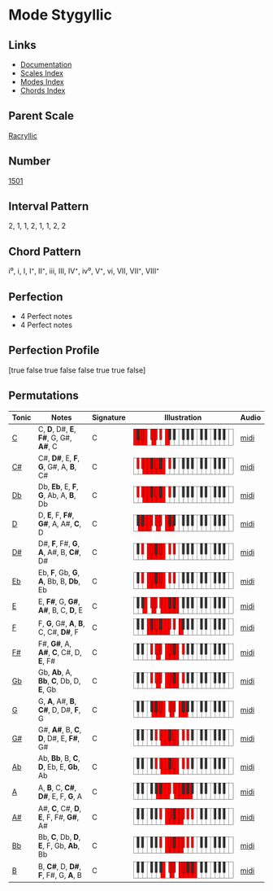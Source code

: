 # Mode Stygyllic

## Links

- [Documentation](index.md)
- [Scales Index](Scales.md)
- [Modes Index](Modes.md)
- [Chords Index](Chords.md)

## Parent Scale

[Racryllic](ScaleRacryllic.md)

## Number

[1501](https://ianring.com/musictheory/scales/1501)

## Interval Pattern

2, 1, 1, 2, 1, 1, 2, 2

## Chord Pattern

i⁰, i, I, I⁺, II⁺, iii, III, IV⁺, iv⁰, V⁺, vi, VII, VII⁺, VIII⁺

## Perfection

- 4 Perfect notes
- 4 Perfect notes

## Perfection Profile

[true false true false false true true false]

## Permutations

| Tonic | Notes | Signature | Illustration | Audio |
|-------|-------|-----------|--------------|-------|
| [C](ModeCNaturalStygyllic.md) | C, **D**, D#, **E**, **F#**, G, G#, **A#**, C | C | ![CNaturalStygyllic](ModeCNaturalStygyllic.png) | [midi](https://github.com/edipermadi/music/blob/main/docs/ModeCNaturalStygyllic.mid?raw=true) |
| [C#](ModeCSharpStygyllic.md) | C#, **D#**, E, **F**, **G**, G#, A, **B**, C# | C | ![CSharpStygyllic](ModeCSharpStygyllic.png) | [midi](https://github.com/edipermadi/music/blob/main/docs/ModeCSharpStygyllic.mid?raw=true) |
| [Db](ModeDFlatStygyllic.md) | Db, **Eb**, E, **F**, **G**, Ab, A, **B**, Db | C | ![DFlatStygyllic](ModeDFlatStygyllic.png) | [midi](https://github.com/edipermadi/music/blob/main/docs/ModeDFlatStygyllic.mid?raw=true) |
| [D](ModeDNaturalStygyllic.md) | D, **E**, F, **F#**, **G#**, A, A#, **C**, D | C | ![DNaturalStygyllic](ModeDNaturalStygyllic.png) | [midi](https://github.com/edipermadi/music/blob/main/docs/ModeDNaturalStygyllic.mid?raw=true) |
| [D#](ModeDSharpStygyllic.md) | D#, **F**, F#, **G**, **A**, A#, B, **C#**, D# | C | ![DSharpStygyllic](ModeDSharpStygyllic.png) | [midi](https://github.com/edipermadi/music/blob/main/docs/ModeDSharpStygyllic.mid?raw=true) |
| [Eb](ModeEFlatStygyllic.md) | Eb, **F**, Gb, **G**, **A**, Bb, B, **Db**, Eb | C | ![EFlatStygyllic](ModeEFlatStygyllic.png) | [midi](https://github.com/edipermadi/music/blob/main/docs/ModeEFlatStygyllic.mid?raw=true) |
| [E](ModeENaturalStygyllic.md) | E, **F#**, G, **G#**, **A#**, B, C, **D**, E | C | ![ENaturalStygyllic](ModeENaturalStygyllic.png) | [midi](https://github.com/edipermadi/music/blob/main/docs/ModeENaturalStygyllic.mid?raw=true) |
| [F](ModeFNaturalStygyllic.md) | F, **G**, G#, **A**, **B**, C, C#, **D#**, F | C | ![FNaturalStygyllic](ModeFNaturalStygyllic.png) | [midi](https://github.com/edipermadi/music/blob/main/docs/ModeFNaturalStygyllic.mid?raw=true) |
| [F#](ModeFSharpStygyllic.md) | F#, **G#**, A, **A#**, **C**, C#, D, **E**, F# | C | ![FSharpStygyllic](ModeFSharpStygyllic.png) | [midi](https://github.com/edipermadi/music/blob/main/docs/ModeFSharpStygyllic.mid?raw=true) |
| [Gb](ModeGFlatStygyllic.md) | Gb, **Ab**, A, **Bb**, **C**, Db, D, **E**, Gb | C | ![GFlatStygyllic](ModeGFlatStygyllic.png) | [midi](https://github.com/edipermadi/music/blob/main/docs/ModeGFlatStygyllic.mid?raw=true) |
| [G](ModeGNaturalStygyllic.md) | G, **A**, A#, **B**, **C#**, D, D#, **F**, G | C | ![GNaturalStygyllic](ModeGNaturalStygyllic.png) | [midi](https://github.com/edipermadi/music/blob/main/docs/ModeGNaturalStygyllic.mid?raw=true) |
| [G#](ModeGSharpStygyllic.md) | G#, **A#**, B, **C**, **D**, D#, E, **F#**, G# | C | ![GSharpStygyllic](ModeGSharpStygyllic.png) | [midi](https://github.com/edipermadi/music/blob/main/docs/ModeGSharpStygyllic.mid?raw=true) |
| [Ab](ModeAFlatStygyllic.md) | Ab, **Bb**, B, **C**, **D**, Eb, E, **Gb**, Ab | C | ![AFlatStygyllic](ModeAFlatStygyllic.png) | [midi](https://github.com/edipermadi/music/blob/main/docs/ModeAFlatStygyllic.mid?raw=true) |
| [A](ModeANaturalStygyllic.md) | A, **B**, C, **C#**, **D#**, E, F, **G**, A | C | ![ANaturalStygyllic](ModeANaturalStygyllic.png) | [midi](https://github.com/edipermadi/music/blob/main/docs/ModeANaturalStygyllic.mid?raw=true) |
| [A#](ModeASharpStygyllic.md) | A#, **C**, C#, **D**, **E**, F, F#, **G#**, A# | C | ![ASharpStygyllic](ModeASharpStygyllic.png) | [midi](https://github.com/edipermadi/music/blob/main/docs/ModeASharpStygyllic.mid?raw=true) |
| [Bb](ModeBFlatStygyllic.md) | Bb, **C**, Db, **D**, **E**, F, Gb, **Ab**, Bb | C | ![BFlatStygyllic](ModeBFlatStygyllic.png) | [midi](https://github.com/edipermadi/music/blob/main/docs/ModeBFlatStygyllic.mid?raw=true) |
| [B](ModeBNaturalStygyllic.md) | B, **C#**, D, **D#**, **F**, F#, G, **A**, B | C | ![BNaturalStygyllic](ModeBNaturalStygyllic.png) | [midi](https://github.com/edipermadi/music/blob/main/docs/ModeBNaturalStygyllic.mid?raw=true) |

